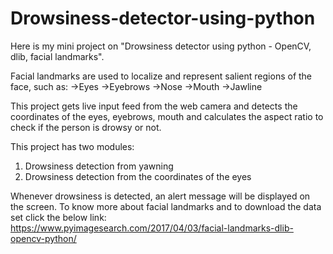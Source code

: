 # Drowsiness-detector-using-python
Here is my mini project on "Drowsiness detector using python - OpenCV, dlib, facial landmarks". 

Facial landmarks are used to localize and represent salient regions of the face, such as:
->Eyes
->Eyebrows
->Nose
->Mouth
->Jawline

This project gets live input feed from the web camera and detects the coordinates of the eyes, eyebrows, mouth and calculates the aspect ratio to check if the person is drowsy or not.

This project has two modules:
1. Drowsiness detection from yawning
2. Drowsiness detection from the coordinates of the eyes

Whenever drowsiness is detected, an alert message will be displayed on the screen. 
To know more about facial landmarks and to download the data set click the below link:
https://www.pyimagesearch.com/2017/04/03/facial-landmarks-dlib-opencv-python/ 


